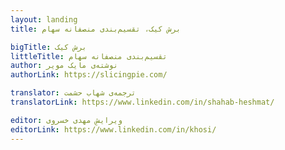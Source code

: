 ```yaml
---
layout: landing
title: برش کیک، تقسیم‌بندی منصفانه سهام

bigTitle: برش کیک
littleTitle: تقسیم‌بندی منصفانه سهام
author: نوشته‌ی مایک مویر
authorLink: https://slicingpie.com/

translator: ترجمه‌ی شهاب حشمت
translatorLink: https://www.linkedin.com/in/shahab-heshmat/

editor: ویرایشِ مهدی خسروی
editorLink: https://www.linkedin.com/in/khosi/
---
```

